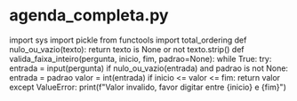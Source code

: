 # agenda_completa.py

import sys
import pickle
from functools import total_ordering
def nulo_ou_vazio(texto):
    return texto is None or not texto.strip()
def valida_faixa_inteiro(pergunta, inicio, fim, padrao=None):
    while True:
        try:
            entrada = input(pergunta)
            if nulo_ou_vazio(entrada) and padrao is not None:
                entrada = padrao
            valor = int(entrada)
            if inicio <= valor <= fim:
                return valor
        except ValueError:
            print(f"Valor invalido, favor digitar entre {inicio} e {fim}")
